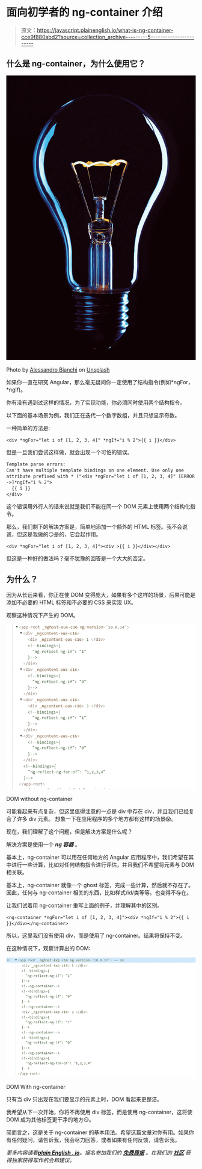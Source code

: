 # 面向初学者的 ng-container 介绍

> 原文：<https://javascript.plainenglish.io/what-is-ng-container-cce9f880abd2?source=collection_archive---------5----------------------->

## 什么是 ng-container，为什么使用它？

![](img/885c140ae04ac6f4d4ac03dcac200246.png)

Photo by [Alessandro Bianchi](https://unsplash.com/@ale_s_bianchi?utm_source=medium&utm_medium=referral) on [Unsplash](https://unsplash.com?utm_source=medium&utm_medium=referral)

如果你一直在研究 Angular，那么毫无疑问你一定使用了结构指令(例如*ngFor，*ngIf)。

你有没有遇到过这样的情况，为了实现功能，你必须同时使用两个结构指令。

以下面的基本场景为例，我们正在迭代一个数字数组，并且只想显示奇数。

一种简单的方法是:

```
<div *ngFor="let i of [1, 2, 3, 4]" *ngIf="i % 2">{{ i }}</div>
```

但是一旦我们尝试这样做，就会出现一个可怕的错误。

```
Template parse errors:
Can't have multiple template bindings on one element. Use only one attribute prefixed with * ("<div *ngFor="let i of [1, 2, 3, 4]" [ERROR ->]*ngIf="i % 2">
  {{ i }}
</div>
```

这个错误用外行人的话来说就是我们不能在同一个 DOM 元素上使用两个结构化指令。

那么，我们剩下的解决方案是，简单地添加一个额外的 HTML 标签。我不会说谎，但这是我做的😏是的，它会起作用。

```
<div *ngFor="let i of [1, 2, 3, 4]"><div >{{ i }}</div></div>
```

但这是一种好的做法吗？毫不犹豫的回答是一个大大的否定。

## **为什么？**

因为从长远来看，你正在使 DOM 变得庞大，如果有多个这样的场景，后果可能是添加不必要的 HTML 标签和不必要的 CSS 来实现 UX。

观察这种情况下产生的 DOM。

![](img/1d8ef31f823abae361098d395aa68c11.png)

DOM without ng-container

可能看起来有点复杂，但这里值得注意的一点是 div 中存在 div，并且我们已经复合了许多 div 元素。
想象一下在应用程序的多个地方都有这样的场景😱。

现在，我们理解了这个问题，但是解决方案是什么呢？

解决方案是使用一个 ***ng 容器*** 。

基本上，ng-container 可以用在任何地方的 Angular 应用程序中，我们希望在其中进行一些计算，比如对任何结构指令进行评估，并且我们不希望将元素与 DOM 相关联。

基本上，ng-container 就像一个 ghost 标签，完成一些计算，然后就不存在了。因此，任何与 ng-container 相关的东西，比如样式/id/类等等。也变得不存在。

让我们试着用 ng-container 重写上面的例子，并理解其中的区别。

```
<ng-container *ngFor="let i of [1, 2, 3, 4]"><div *ngIf="i % 2">{{ i }}</div></ng-container>
```

所以，这里我们没有使用 div，而是使用了 ng-container。结果将保持不变。

在这种情况下，观察计算出的 DOM:

![](img/f51cd506fc2a8044924b4e6cefb651dd.png)

DOM With ng-container

只有当 div 只出现在我们要显示的元素上时，DOM 看起来更整洁。

我希望从下一次开始，你将不再使用 div 标签，而是使用 ng-container，这将使 DOM 成为其他标签更干净的地方😏。

简而言之，这是关于 ng-container 的基本用法。希望这篇文章对你有用。如果你有任何疑问，请告诉我，我会尽力回答，或者如果有任何反馈，请告诉我。

*更多内容请看*[***plain English . io***](http://plainenglish.io/)*。报名参加我们的* [***免费周报***](http://newsletter.plainenglish.io/) *。在我们的* [***社区***](https://discord.gg/GtDtUAvyhW) *获得独家获得写作机会和建议。*